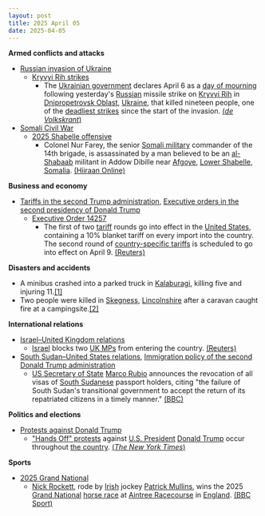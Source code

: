 ```yaml
---
layout: post
title: 2025 April 05
date: 2025-04-05
---
```



**Armed conflicts and attacks**

* [Russian invasion of Ukraine](https://en.wikipedia.org/wiki/Russian_invasion_of_Ukraine "Russian invasion of Ukraine")
  + [Kryvyi Rih strikes](https://en.wikipedia.org/wiki/Kryvyi_Rih_strikes_%282022%E2%80%93present%29 "Kryvyi Rih strikes (2022–present)")
    - The [Ukrainian government](https://en.wikipedia.org/wiki/Government_of_Ukraine "Government of Ukraine") declares April 6 as a [day of mourning](https://en.wikipedia.org/wiki/National_day_of_mourning "National day of mourning") following yesterday's [Russian](https://en.wikipedia.org/wiki/Russian_Armed_Forces "Russian Armed Forces") missile strike on [Kryvyi Rih](https://en.wikipedia.org/wiki/Kryvyi_Rih "Kryvyi Rih") in [Dnipropetrovsk Oblast](https://en.wikipedia.org/wiki/Dnipropetrovsk_Oblast "Dnipropetrovsk Oblast"), [Ukraine](https://en.wikipedia.org/wiki/Ukraine "Ukraine"), that killed nineteen people, one of the [deadliest strikes](https://en.wikipedia.org/wiki/Attacks_on_civilians_in_the_Russian_invasion_of_Ukraine "Attacks on civilians in the Russian invasion of Ukraine") since the start of the invasion. [(*de Volkskrant*)](https://www.volkskrant.nl/buitenland/een-van-de-dodelijkste-russische-aanvallen-ver-van-de-frontlinie-dompelt-kryvy-rih-in-rouw~baba6afe/)
* [Somali Civil War](https://en.wikipedia.org/wiki/Somali_Civil_War_%282009%E2%80%93present%29 "Somali Civil War (2009–present)")
  + [2025 Shabelle offensive](https://en.wikipedia.org/wiki/2025_Shabelle_offensive "2025 Shabelle offensive")
    - Colonel Nur Farey, the senior [Somali military](https://en.wikipedia.org/wiki/Somali_Armed_Forces "Somali Armed Forces") commander of the 14th brigade, is assassinated by a man believed to be an [al-Shabaab](https://en.wikipedia.org/wiki/Al-Shabaab_%28militant_group%29 "Al-Shabaab (militant group)") militant in Addow Dibille near [Afgoye](https://en.wikipedia.org/wiki/Afgoye "Afgoye"), [Lower Shabelle](https://en.wikipedia.org/wiki/Lower_Shabelle "Lower Shabelle"), [Somalia](https://en.wikipedia.org/wiki/Somalia "Somalia"). [(Hiiraan Online)](https://www.hiiraan.com/news4/2025/Apr/200987/senior_somali_army_commander_killed_during_troop_visit_in_lower_shabelle_region.aspx)

**Business and economy**

* [Tariffs in the second Trump administration](https://en.wikipedia.org/wiki/Tariffs_in_the_second_Trump_administration "Tariffs in the second Trump administration"), [Executive orders in the second presidency of Donald Trump](https://en.wikipedia.org/wiki/List_of_executive_orders_in_the_second_presidency_of_Donald_Trump "List of executive orders in the second presidency of Donald Trump")
  + [Executive Order 14257](https://en.wikipedia.org/wiki/Donald_Trump%27s_Liberation_Day_speech "Donald Trump's Liberation Day speech")
    - The first of two [tariff](https://en.wikipedia.org/wiki/Tariff "Tariff") rounds go into effect in the [United States](https://en.wikipedia.org/wiki/United_States "United States"), containing a 10% blanket tariff on every import into the country. The second round of [country-specific tariffs](https://en.wikipedia.org/wiki/Liberation_Day_tariffs "Liberation Day tariffs") is scheduled to go into effect on April 9. [(Reuters)](https://www.reuters.com/markets/us-starts-collecting-trumps-new-10-tariff-smashing-global-trade-norms-2025-04-05/)

**Disasters and accidents**

* A minibus crashed into a parked truck in [Kalaburagi](https://en.wikipedia.org/wiki/Kalaburagi "Kalaburagi"), killing five and injuring 11.[[1]](#cite_note-1)
* Two people were killed in [Skegness](https://en.wikipedia.org/wiki/Skegness "Skegness"), [Lincolnshire](https://en.wikipedia.org/wiki/Lincolnshire "Lincolnshire") after a caravan caught fire at a campingsite.[[2]](#cite_note-2)

**International relations**

* [Israel–United Kingdom relations](https://en.wikipedia.org/wiki/Israel%E2%80%93United_Kingdom_relations "Israel–United Kingdom relations")
  + [Israel](https://en.wikipedia.org/wiki/Israel "Israel") blocks two [UK MPs](https://en.wikipedia.org/wiki/UK_MP "UK MP") from entering the country. [(Reuters)](https://www.reuters.com/world/two-british-mps-detained-by-israel-british-foreign-minister-says-2025-04-05/)
* [South Sudan–United States relations](https://en.wikipedia.org/wiki/South_Sudan%E2%80%93United_States_relations "South Sudan–United States relations"), [Immigration policy of the second Donald Trump administration](https://en.wikipedia.org/wiki/Immigration_policy_of_the_second_Donald_Trump_administration "Immigration policy of the second Donald Trump administration")
  + [US Secretary of State](https://en.wikipedia.org/wiki/US_Secretary_of_State "US Secretary of State") [Marco Rubio](https://en.wikipedia.org/wiki/Marco_Rubio "Marco Rubio") announces the revocation of all visas of [South Sudanese](https://en.wikipedia.org/wiki/South_Sudan "South Sudan") passport holders, citing "the failure of South Sudan's transitional government to accept the return of its repatriated citizens in a timely manner." [(BBC)](https://www.bbc.com/news/articles/cn5x775plnlo)

**Politics and elections**

* [Protests against Donald Trump](https://en.wikipedia.org/wiki/Protests_against_Donald_Trump "Protests against Donald Trump")
  + ["Hands Off" protests](https://en.wikipedia.org/wiki/Hands_Off_protests "Hands Off protests") against [U.S. President](https://en.wikipedia.org/wiki/President_of_the_United_States "President of the United States") [Donald Trump](https://en.wikipedia.org/wiki/Donald_Trump "Donald Trump") occur throughout [the country](https://en.wikipedia.org/wiki/United_States "United States"). [(*The New York Times*)](https://www.nytimes.com/2025/04/05/us/politics/anti-trump-protests-hands-off.html)

**Sports**

* [2025 Grand National](https://en.wikipedia.org/wiki/2025_Grand_National "2025 Grand National")
  + [Nick Rockett](https://en.wikipedia.org/wiki/Nick_Rockett "Nick Rockett"), rode by [Irish](https://en.wikipedia.org/wiki/Irish_people "Irish people") jockey [Patrick Mullins](https://en.wikipedia.org/wiki/Patrick_Mullins_%28jockey%29 "Patrick Mullins (jockey)"), wins the 2025 [Grand National](https://en.wikipedia.org/wiki/Grand_National "Grand National") [horse race](https://en.wikipedia.org/wiki/Horse_racing "Horse racing") at [Aintree Racecourse](https://en.wikipedia.org/wiki/Aintree_Racecourse "Aintree Racecourse") in [England](https://en.wikipedia.org/wiki/England "England"). [(BBC Sport)](https://www.bbc.co.uk/sport/horse-racing/articles/cgm89zye9dwo)

